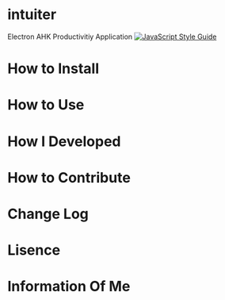 # intuiter
Electron AHK Productivitiy Application
[![JavaScript Style Guide](https://img.shields.io/badge/code_style-standard-brightgreen.svg)](https://standardjs.com)

# How to Install

# How to Use

# How I Developed

# How to Contribute

# Change Log

# Lisence

# Information Of Me